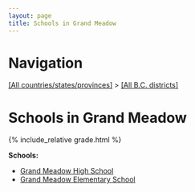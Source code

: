 ```yaml
---
layout: page
title: Schools in Grand Meadow
---
```

# Navigation

[[All countries/states/provinces]](../..) > [[All B.C. districts]](..)

# Schools in Grand Meadow

{% include_relative grade.html %}

**Schools:**

- [Grand Meadow High School](Grand_Meadow_High_School.md)
- [Grand Meadow Elementary School](Grand_Meadow_Elementary_School.md)
